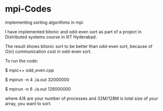 # mpi-Codes
implementing sorting algorithms in mpi

I have implemented bitonic and odd-even sort as part of a project in Distributed systems course in IIIT Hyderabad.

The result shows bitonic sort to be better than odd-even sort, because of O(n) communication cost in odd-even sort.

To run the code:

$ mpic++ odd_even.cpp 

$ mpirun -n 4 ./a.out 32000000

$ mpirun -n 8 ./a.out 128000000

where 4/8 are your number of processes and 32M/128M is total size of your array, you want to sort.
